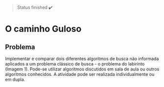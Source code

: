 > Status finished :heavy_check_mark:

# O caminho Guloso
## Problema

<body>
    <p>Implementar e comparar dois diferentes algoritmos de busca não informada aplicados a um problema
clássico de busca - o problema do labirinto (Imagem 1). Pode-se utilizar algoritmos discutidos em
sala de aula ou outros algoritmos conhecidos. A atividade pode ser realizada individualmente ou em
dupla.</p>
</body>



